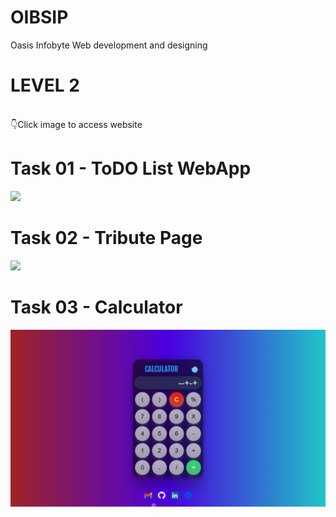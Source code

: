 # OIBSIP

Oasis Infobyte Web development and designing
# LEVEL 2
<br>
👇Click image to access website

# Task 01 - ToDO List WebApp
<a href="https://krishnak2c.github.io/ToDo-List-WebApp/"><img src="https://github.com/krishnak2c/ToDo-List-WebApp/blob/9a1fb0a39ee073f7d10195a39210dac3a90e3d6b/images/preview.png"></a>
<br>

# Task 02 - Tribute Page
<a href="https://krishnak2c.github.io/Tribute-Page/"><img src="https://github.com/krishnak2c/Tribute-Page/blob/b53a5032671e73cf7c713e044a7d5c16f9560253/Images/preview.png"></a>
<br>

# Task 03 - Calculator
<a href="https://krishnak2c.github.io/Basic-Calculator/"><img src="https://github.com/krishnak2c/Basic-Calculator/blob/ce2e3a7ca35257c238676fd6d5e342462e810f32/preview.png"></a>
